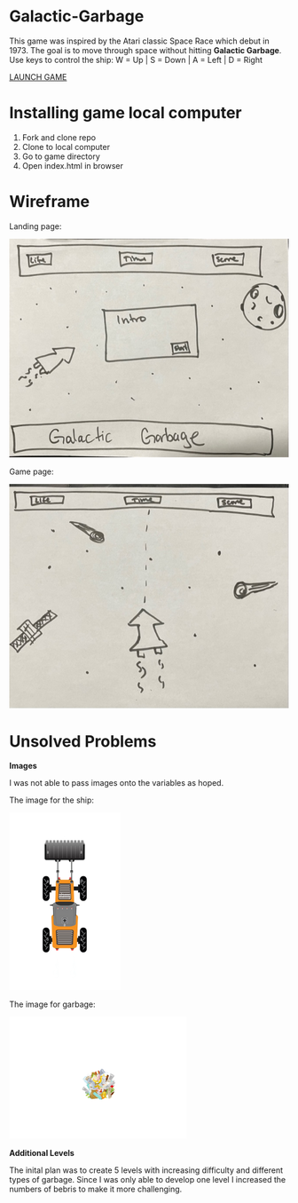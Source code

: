 # Galactic-Garbage
This game was inspired by the Atari classic Space Race which debut in 1973. The goal is to move through space without hitting **Galactic Garbage**. Use keys to control the ship: W = Up | S = Down | A = Left | D = Right 

[LAUNCH GAME](https://khonflict.github.io/Galactic-Garbage/)

# Installing game local computer
1. Fork and clone repo
2. Clone to local computer
3. Go to game directory
4. Open index.html in browser 

# Wireframe
Landing page: 

![my_Image](GGwireframe1.jpeg)

Game page:

![my_Image](GGwireframe2.jpeg)


# Unsolved Problems
**Images**

I was not able to pass images onto the variables as hoped. 

The image for the ship: 

![my_Image](tractorImgSmoke.png)

The image for garbage: 

![my_Image](trashBall.png)

**Additional Levels**

The inital plan was to create 5 levels with increasing difficulty and different types of garbage. Since I was only able to develop one level I increased the numbers of bebris to make it more challenging. 
